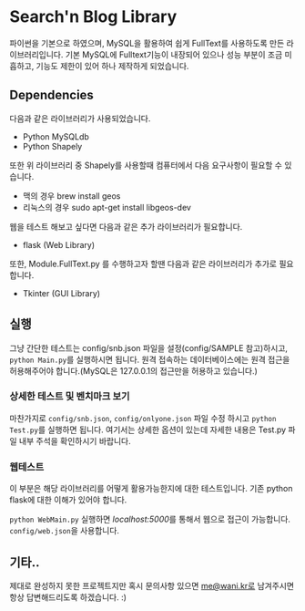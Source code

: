 # Search'n Blog Library

파이썬을 기본으로 하였으며, MySQL을 활용하여 쉽게 FullText를 사용하도록 만든 라이브러리입니다. 기본 MySQL에 Fulltext기능이 내장되어 있으나 성능 부분이 조금 미흡하고, 기능도 제한이 있어 하나 제작하게 되었습니다.

## Dependencies

다음과 같은 라이브러리가 사용되었습니다.

- Python MySQLdb
- Python Shapely

또한 위 라이브러리 중 Shapely를 사용할때 컴퓨터에서 다음 요구사항이 필요할 수 있습니다.

- 맥의 경우 brew install geos
- 리눅스의 경우 sudo apt-get install libgeos-dev

웹을 테스트 해보고 싶다면 다음과 같은 추가 라이브러리가 필요합니다.

- flask (Web Library)

또한, Module.FullText.py 를 수행하고자 할땐 다음과 같은 라이브러리가 추가로 필요합니다.

- Tkinter (GUI Library)


## 실행

그냥 간단한 테스트는 config/snb.json 파일을 설정(config/SAMPLE 참고)하시고, ```python Main.py```를 실행하시면 됩니다. 원격 접속하는 데이터베이스에는 원격 접근을 허용해주어야 합니다.(MySQL은 127.0.0.1의 접근만을 허용하고 있습니다.)

### 상세한 테스트 및 벤치마크 보기

마찬가지로 ```config/snb.json```, ```config/onlyone.json``` 파일 수정 하시고 ```python Test.py```를 실행하면 됩니다. 여기서는 상세한 옵션이 있는데 자세한 내용은 Test.py 파일 내부 주석을 확인하시기 바랍니다.

### 웹테스트

이 부분은 해당 라이브러리를 어떻게 활용가능한지에 대한 테스트입니다. 기존 python flask에 대한 이해가 있어야 합니다.

```python WebMain.py``` 실행하면 *localhost:5000*를 통해서 웹으로 접근이 가능합니다. ```config/web.json```을 사용합니다.

## 기타..

제대로 완성하지 못한 프로젝트지만 혹시 문의사항 있으면 me@wani.kr로 남겨주시면 항상 답변해드리도록 하겠습니다. :)
